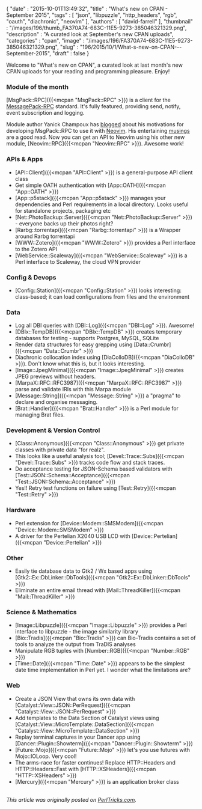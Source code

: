 {
   "date" : "2015-10-01T13:49:32",
   "title" : "What's new on CPAN - September 2015",
   "tags" : [
      "json",
      "libpuzzle",
      "http_headers",
      "rgb",
      "oauth",
      "diachronic",
      "neovim"
   ],
   "authors" : [
      "david-farrell"
   ],
   "thumbnail" : "/images/196/thumb_FA370A74-683C-11E5-9273-385046321329.png",
   "description" : "A curated look at September's new CPAN uploads",
   "categories" : "cpan",
   "image" : "/images/196/FA370A74-683C-11E5-9273-385046321329.png",
   "slug" : "196/2015/10/1/What-s-new-on-CPAN---September-2015",
   "draft" : false
}


Welcome to "What's new on CPAN", a curated look at last month's new CPAN uploads for your reading and programming pleasure. Enjoy!

### Module of the month

[MsgPack::RPC]({{<mcpan "MsgPack::RPC" >}}) is a client for the [MessagePack-RPC](https://github.com/msgpack-rpc/msgpack-rpc/blob/master/spec.md) standard. It's fully featured, providing send, notify, event subscription and logging.

Module author Yanick Champoux has [blogged](http://techblog.babyl.ca/entry/neovim-part-1) about his motivations for developing MsgPack::RPC to use it with [Neovim](https://github.com/neovim/neovim). His entertaining [musings](http://techblog.babyl.ca/entry/neovim-way-to-go) are a good read. Now you can get an API to Neovim using his other new module, [Neovim::RPC]({{<mcpan "Neovim::RPC" >}}). Awesome work!

### APIs & Apps

-   [API::Client]({{<mcpan "API::Client" >}}) is a general-purpose API client class
-   Get simple OATH authentication with [App::OATH]({{<mcpan "App::OATH" >}})
-   [App::p5stack]({{<mcpan "App::p5stack" >}}) manages your dependencies and Perl requirements in a local directory. Looks useful for standalone projects, packaging etc
-   [Net::PhotoBackup::Server]({{<mcpan "Net::PhotoBackup::Server" >}}) - everyone backs up their photos right?
-   [Rarbg::torrentapi]({{<mcpan "Rarbg::torrentapi" >}}) is a Wrapper around Rarbg torrentapi
-   [WWW::Zotero]({{<mcpan "WWW::Zotero" >}}) provides a Perl interface to the Zotero API
-   [WebService::Scaleway]({{<mcpan "WebService::Scaleway" >}}) is a Perl interface to Scaleway, the cloud VPN provider

### Config & Devops

-   [Config::Station]({{<mcpan "Config::Station" >}}) looks interesting: class-based; it can load configurations from files and the environment

### Data

-   Log all DBI queries with [DBI::Log]({{<mcpan "DBI::Log" >}}). Awesome!
-   [DBIx::TempDB]({{<mcpan "DBIx::TempDB" >}}) creates temporary databases for testing - supports Postgres, MySQL, SQLite
-   Render data structures for easy grepping using [Data::Crumbr]({{<mcpan "Data::Crumbr" >}})
-   Diachronic collocation index using [DiaColloDB]({{<mcpan "DiaColloDB" >}}). Don't know what this is, but it looks interesting.
-   [Image::JpegMinimal]({{<mcpan "Image::JpegMinimal" >}}) creates JPEG previews without headers.
-   [MarpaX::RFC::RFC3987]({{<mcpan "MarpaX::RFC::RFC3987" >}}) parse and validate IRIs with this Marpa module
-   [Message::String]({{<mcpan "Message::String" >}}) a "pragma" to declare and organise messaging.
-   [Brat::Handler]({{<mcpan "Brat::Handler" >}}) is a Perl module for managing Brat files.

### Development & Version Control

-   [Class::Anonymous]({{<mcpan "Class::Anonymous" >}}) get private classes with private data "for realz".
-   This looks like a useful analysis tool; [Devel::Trace::Subs]({{<mcpan "Devel::Trace::Subs" >}}) tracks code flow and stack traces.
-   Do acceptance testing for JSON-Schema based validators with [Test::JSON::Schema::Acceptance]({{<mcpan "Test::JSON::Schema::Acceptance" >}})
-   Yes!! Retry test functions on failure using [Test::Retry]({{<mcpan "Test::Retry" >}})

### Hardware

-   Perl extension for [Device::Modem::SMSModem]({{<mcpan "Device::Modem::SMSModem" >}})
-   A driver for the Pertelian X2040 USB LCD with [Device::Pertelian]({{<mcpan "Device::Pertelian" >}})

### Other

-   Easily tie database data to Gtk2 / Wx based apps using [Gtk2::Ex::DbLinker::DbTools]({{<mcpan "Gtk2::Ex::DbLinker::DbTools" >}})
-   Eliminate an entire email thread with [Mail::ThreadKiller]({{<mcpan "Mail::ThreadKiller" >}})

### Science & Mathematics

-   [Image::Libpuzzle]({{<mcpan "Image::Libpuzzle" >}}) provides a Perl interface to libpuzzle - the image similarity library
-   [Bio::Tradis]({{<mcpan "Bio::Tradis" >}}) can Bio-Tradis contains a set of tools to analyze the output from TraDIS analyses
-   Manipulate RGB tuples with [Number::RGB]({{<mcpan "Number::RGB" >}})
-   [Time::Date]({{<mcpan "Time::Date" >}}) appears to be the simplest date time implementation in Perl yet. I wonder what the limitations are?

### Web

-   Create a JSON View that owns its own data with [Catalyst::View::JSON::PerRequest]({{<mcpan "Catalyst::View::JSON::PerRequest" >}})
-   Add templates to the Data Section of Catalyst views using [Catalyst::View::MicroTemplate::DataSection]({{<mcpan "Catalyst::View::MicroTemplate::DataSection" >}})
-   Replay terminal captures in your Dancer app using [Dancer::Plugin::Showterm]({{<mcpan "Dancer::Plugin::Showterm" >}})
-   [Future::Mojo]({{<mcpan "Future::Mojo" >}}) let's you use futures with Mojo::IOLoop. Very cool!
-   The arms-race for faster continues! Replace HTTP::Headers and HTTP::Headers::Fast with [HTTP::XSHeaders]({{<mcpan "HTTP::XSHeaders" >}})
-   [Mercury]({{<mcpan "Mercury" >}}) is an application broker class


\
*This article was originally posted on [PerlTricks.com](http://perltricks.com).*
